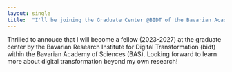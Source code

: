 ```yaml
---
layout: single
title:  "I'll be joining the Graduate Center @BIDT of the Bavarian Academy of Sciences"
---
```




Thrilled to annouce that I will become a fellow (2023-2027) at the graduate center by the Bavarian Research Institute for Digital Transformation (bidt) within the Bavarian Academy of Sciences (BAS). Looking forward to learn more about digital transformation beyond my own research!